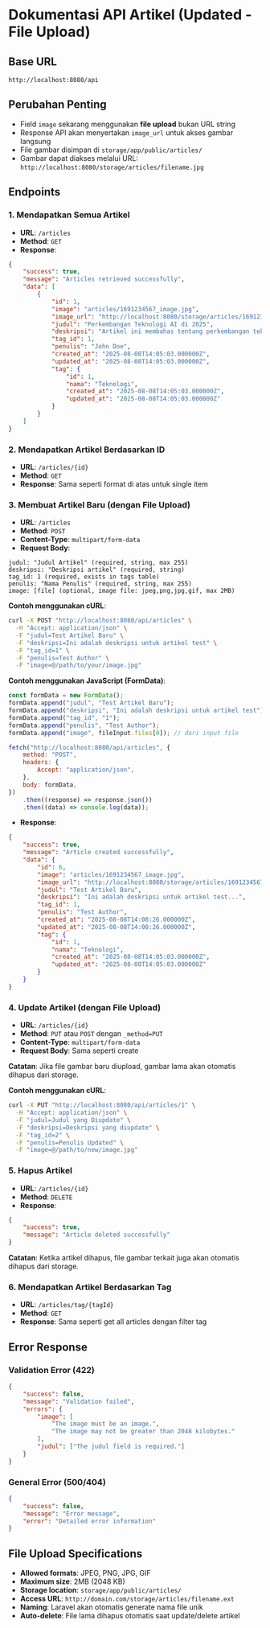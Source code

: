 # Dokumentasi API Artikel (Updated - File Upload)

## Base URL

```
http://localhost:8080/api
```

## Perubahan Penting

-   Field `image` sekarang menggunakan **file upload** bukan URL string
-   Response API akan menyertakan `image_url` untuk akses gambar langsung
-   File gambar disimpan di `storage/app/public/articles/`
-   Gambar dapat diakses melalui URL: `http://localhost:8080/storage/articles/filename.jpg`

## Endpoints

### 1. Mendapatkan Semua Artikel

-   **URL**: `/articles`
-   **Method**: `GET`
-   **Response**:

```json
{
    "success": true,
    "message": "Articles retrieved successfully",
    "data": [
        {
            "id": 1,
            "image": "articles/1691234567_image.jpg",
            "image_url": "http://localhost:8080/storage/articles/1691234567_image.jpg",
            "judul": "Perkembangan Teknologi AI di 2025",
            "deskripsi": "Artikel ini membahas tentang perkembangan teknologi...",
            "tag_id": 1,
            "penulis": "John Doe",
            "created_at": "2025-08-08T14:05:03.000000Z",
            "updated_at": "2025-08-08T14:05:03.000000Z",
            "tag": {
                "id": 1,
                "nama": "Teknologi",
                "created_at": "2025-08-08T14:05:03.000000Z",
                "updated_at": "2025-08-08T14:05:03.000000Z"
            }
        }
    ]
}
```

### 2. Mendapatkan Artikel Berdasarkan ID

-   **URL**: `/articles/{id}`
-   **Method**: `GET`
-   **Response**: Sama seperti format di atas untuk single item

### 3. Membuat Artikel Baru (dengan File Upload)

-   **URL**: `/articles`
-   **Method**: `POST`
-   **Content-Type**: `multipart/form-data`
-   **Request Body**:

```
judul: "Judul Artikel" (required, string, max 255)
deskripsi: "Deskripsi artikel" (required, string)
tag_id: 1 (required, exists in tags table)
penulis: "Nama Penulis" (required, string, max 255)
image: [file] (optional, image file: jpeg,png,jpg,gif, max 2MB)
```

**Contoh menggunakan cURL**:

```bash
curl -X POST "http://localhost:8080/api/articles" \
  -H "Accept: application/json" \
  -F "judul=Test Artikel Baru" \
  -F "deskripsi=Ini adalah deskripsi untuk artikel test" \
  -F "tag_id=1" \
  -F "penulis=Test Author" \
  -F "image=@/path/to/your/image.jpg"
```

**Contoh menggunakan JavaScript (FormData)**:

```javascript
const formData = new FormData();
formData.append("judul", "Test Artikel Baru");
formData.append("deskripsi", "Ini adalah deskripsi untuk artikel test");
formData.append("tag_id", "1");
formData.append("penulis", "Test Author");
formData.append("image", fileInput.files[0]); // dari input file

fetch("http://localhost:8080/api/articles", {
    method: "POST",
    headers: {
        Accept: "application/json",
    },
    body: formData,
})
    .then((response) => response.json())
    .then((data) => console.log(data));
```

-   **Response**:

```json
{
    "success": true,
    "message": "Article created successfully",
    "data": {
        "id": 6,
        "image": "articles/1691234567_image.jpg",
        "image_url": "http://localhost:8080/storage/articles/1691234567_image.jpg",
        "judul": "Test Artikel Baru",
        "deskripsi": "Ini adalah deskripsi untuk artikel test...",
        "tag_id": 1,
        "penulis": "Test Author",
        "created_at": "2025-08-08T14:08:26.000000Z",
        "updated_at": "2025-08-08T14:08:26.000000Z",
        "tag": {
            "id": 1,
            "nama": "Teknologi",
            "created_at": "2025-08-08T14:05:03.000000Z",
            "updated_at": "2025-08-08T14:05:03.000000Z"
        }
    }
}
```

### 4. Update Artikel (dengan File Upload)

-   **URL**: `/articles/{id}`
-   **Method**: `PUT` atau `POST` dengan `_method=PUT`
-   **Content-Type**: `multipart/form-data`
-   **Request Body**: Sama seperti create

**Catatan**: Jika file gambar baru diupload, gambar lama akan otomatis dihapus dari storage.

**Contoh menggunakan cURL**:

```bash
curl -X PUT "http://localhost:8080/api/articles/1" \
  -H "Accept: application/json" \
  -F "judul=Judul yang Diupdate" \
  -F "deskripsi=Deskripsi yang diupdate" \
  -F "tag_id=2" \
  -F "penulis=Penulis Updated" \
  -F "image=@/path/to/new/image.jpg"
```

### 5. Hapus Artikel

-   **URL**: `/articles/{id}`
-   **Method**: `DELETE`
-   **Response**:

```json
{
    "success": true,
    "message": "Article deleted successfully"
}
```

**Catatan**: Ketika artikel dihapus, file gambar terkait juga akan otomatis dihapus dari storage.

### 6. Mendapatkan Artikel Berdasarkan Tag

-   **URL**: `/articles/tag/{tagId}`
-   **Method**: `GET`
-   **Response**: Sama seperti get all articles dengan filter tag

## Error Response

### Validation Error (422)

```json
{
    "success": false,
    "message": "Validation failed",
    "errors": {
        "image": [
            "The image must be an image.",
            "The image may not be greater than 2048 kilobytes."
        ],
        "judul": ["The judul field is required."]
    }
}
```

### General Error (500/404)

```json
{
    "success": false,
    "message": "Error message",
    "error": "Detailed error information"
}
```

## File Upload Specifications

-   **Allowed formats**: JPEG, PNG, JPG, GIF
-   **Maximum size**: 2MB (2048 KB)
-   **Storage location**: `storage/app/public/articles/`
-   **Access URL**: `http://domain.com/storage/articles/filename.ext`
-   **Naming**: Laravel akan otomatis generate nama file unik
-   **Auto-delete**: File lama dihapus otomatis saat update/delete artikel
